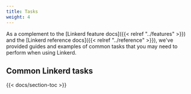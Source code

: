```yaml
---
title: Tasks
weight: 4
---
```


As a complement to the [Linkerd feature docs]({{< relref "../features" >}}) and
the [Linkerd reference docs]({{< relref "../reference" >}}), we've provided guides
and examples of common tasks that you may need to perform when using Linkerd.

## Common Linkerd tasks

{{< docs/section-toc >}}
